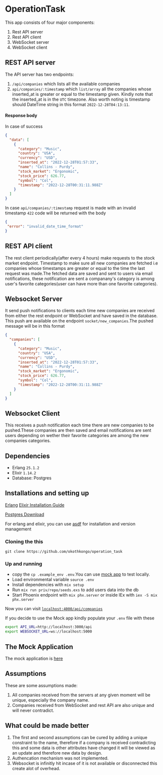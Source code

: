 # OperationTask
This app consists of four major components:
1. Rest API server
2. Rest API client
3. WebSocket server
4. WebSocket client

## REST API server

The API server has two endpoints:

1. `/api/companies` which lists all the available companies
2. `api/companies/:timestamp` which `list/array` all the companies whose inserted_at is greater or equal to the timestamp given. Kindly note that the inserted_at is in the `UTC` timezone. Also worth noting is timestamp should DateTime string in this format `2022-12-28T04:13:11`.

####  Response body 
In case of success
```json
{
  "data": [
    {
      "category": "Music",
      "country": "USA",
      "currency": "USD",
      "inserted_at": "2022-12-28T01:57:33",
      "name": "Collins - Purdy",
      "stock_market": "Ergonomic",
      "stock_price": 626.77,
      "symbol": "Col",
      "timestamp": "2022-12-28T00:31:11.988Z"
    }
  ]
}
```

In case `api/companies/:timestamp` request is made with an invalid timestamp `422` code will be returned with the body
 ```json
 {
  "error": "invalid_date_time_format"
}
 ```

## REST API client

The rest client periodically(after every 4 hours) make requests to the stock market endpoint. Timestamp to make sure all new companies are fetched i.e companies whose timestamps are greater or equal to the time the last request was made.The fetched data are saved and sent to users via email notifications, these notification are sent a companany's category is among user's favorite categories(user can have more than one favorite categories).


## Websocket Server
It  send push notifications to clients each time new companies are received from either the rest endpoint or WebSocket and have saved in the database.
This push are available on the endpoint  `socket/new_companies`.The pushed message will be in this format

```json
{
  "companies": [
    {
      "category": "Music",
      "country": "USA",
      "currency": "USD",
      "inserted_at": "2022-12-28T01:57:33",
      "name": "Collins - Purdy",
      "stock_market": "Ergonomic",
      "stock_price": 626.77,
      "symbol": "Col",
      "timestamp": "2022-12-28T00:31:11.988Z"
    }
  ]
}
```

##  Websocket Client
This receives a push notification each time there are new companies to be pushed.These companies are then saved and email notifications are sent users depending on wether their favorite categories are among the new companies categories.

## Dependencies
- Erlang `25.1.2`
- Elixir  `1.14.2`
- Database: Postgres

## Installations and setting up

[Erlang](https://www.erlang.org/downloads)
[Elixir Installation Guide](https://elixir-lang.org/install.html)

[Postgres Download](https://www.postgresql.org/download/)

For erlang and elixir, you can use [asdf](https://asdf-vm.com/guide/getting-started.html) for installation and version management

 ### Cloning the this 

`git clone https://github.com/okothkongo/operation_task`

### Up and running 

  * copy the `cp .example_env .env`.You can use [mock app](https://github.com/okothkongo/mock_stock_provider_and_client) to test locally.
  * Load environmental variable `source .env`
  * Install dependencies with `mix setup`
  * Run `mix run priv/repo/seeds.exs` to add users data into the db
  * Start Phoenix endpoint with `mix phx.server` or inside IEx with `iex -S mix phx.server`

Now you can visit [`localhost:4000/api/companies`](http://localhost:4000/api/companies) 

If you decide to use the Mock app kindly populate your `.env` file with these
```bash
export API_URL=http://localhost:3000/api
export WEBSOCKET_URL=ws://localhost:5000
```
## The Mock Application
The mock application is [here](https://github.com/okothkongo/mock_stock_provider_and_client)

## Assumptions
These are some assumptions made:
1. All companies received from the servers at any given moment will be unique, especially the company name.
2. Companies received from WebSocket and rest API are also unique and will never contradict.

## What could be made better
1. The first and second assumptions can be cured by adding a unique constraint to the name, therefore if a company is received contradicting this and some data is other attributes have changed it will be viewed as an update and therefore new data by design.
2. Authencation mechanism was not implemented.
3. Websocket is infinitly hit incase of it is not available or disconnected this create alot of overhead.
